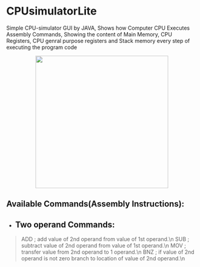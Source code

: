 # CPUsimulatorLite

Simple CPU-simulator GUI by JAVA, Shows how Computer CPU Executes Assembly Commands, Showing the content of Main Memory, CPU Registers, CPU genral purpose registers and Stack memory every step of executing the program code

<p align="center">
<img src="https://github.com/HaniMohamed/CPUsimulatorLite-JAVA/blob/master/Screenshot%20from%202017-12-18%2009-37-05.png?raw=true" height="350"/>
</p>

## Available Commands(Assembly Instructions):
- ## Two operand Commands:
> ADD	; add value of 2nd operand from value of 1st operand.\n
SUB	; subtract value of 2nd operand from value of 1st operand.\n
MOV	; transfer value from 2nd operand to 1 operand.\n
BNZ	; if value of 2nd operand is not zero branch to location of value of 2nd operand.\n

